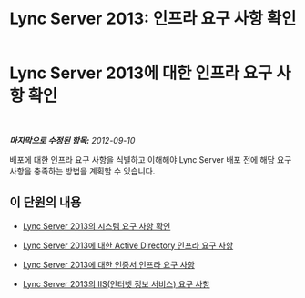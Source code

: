 ﻿---
title: 'Lync Server 2013: 인프라 요구 사항 확인'
TOCTitle: 인프라 요구 사항 확인
ms:assetid: ef9af1ed-e6c4-457f-a63b-8fea47c79826
ms:mtpsurl: https://technet.microsoft.com/ko-kr/library/Gg412986(v=OCS.15)
ms:contentKeyID: 49305462
ms.date: 08/24/2015
mtps_version: v=OCS.15
ms.translationtype: HT
---

# Lync Server 2013에 대한 인프라 요구 사항 확인

 

_**마지막으로 수정된 항목:** 2012-09-10_

배포에 대한 인프라 요구 사항을 식별하고 이해해야 Lync Server 배포 전에 해당 요구 사항을 충족하는 방법을 계획할 수 있습니다.

## 이 단원의 내용

  - [Lync Server 2013의 시스템 요구 사항 확인](lync-server-2013-determining-your-system-requirements.md)

  - [Lync Server 2013에 대한 Active Directory 인프라 요구 사항](lync-server-2013-active-directory-infrastructure-requirements.md)

  - [Lync Server 2013에 대한 인증서 인프라 요구 사항](lync-server-2013-certificate-infrastructure-requirements.md)

  - [Lync Server 2013의 IIS(인터넷 정보 서비스) 요구 사항](lync-server-2013-internet-information-services-iis-requirements.md)

